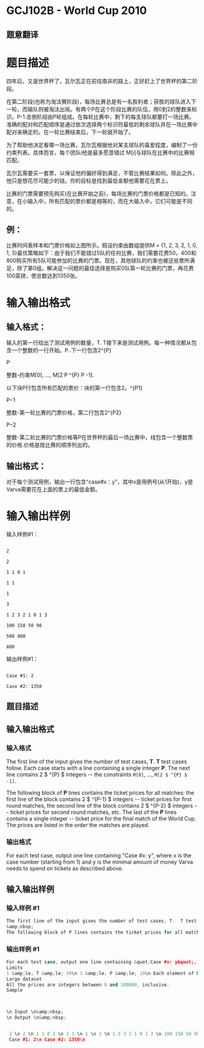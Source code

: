 # GCJ102B - World Cup 2010

## 题意翻译

# 题目描述

四年后，又是世界杯了，瓦尔瓦正在前往南非的路上，正好赶上了世界杯的第二阶段。

在第二阶段(也称为淘汰赛阶段)，每场比赛总是有一名胜利者；获胜的球队进入下一轮，而输队则被淘汰出局。有两个P在这个阶段比赛的队伍，用0到2的整数来标识。P-1.击倒阶段由P轮组成。在每轮比赛中，剩下的每支球队都要打一场比赛。准确的配对和匹配顺序是通过依次选择两个标识符最低的剩余球队并在一场比赛中配对来确定的。在一轮比赛结束后，下一轮就开始了。

为了帮助他决定看哪一场比赛，瓦尔瓦根据他对某支球队的喜爱程度，编制了一份约束列表。具体而言，每个团队i他是最多愿意错过 M[i]与球队在比赛中的比赛相匹配。

瓦尔瓦需要买一套票，以保证他的偏好得到满足，不管比赛结果如何。除此之外，他只是想花尽可能少的钱。你的目标是找到最低金额他需要花在票上。

比赛的门票需要预先购买(在比赛开始之前)，每场比赛的门票价格都是已知的。注意，在小输入中，所有匹配的票价都是相等的，而在大输入中，它们可能是不同的。

## 例：

比赛时间表样本和门票价格如上图所示。假设约束由数组提供M = {1, 2, 3, 2, 1, 0, 1, 3}最优策略如下：由于我们不能错过5队的任何比赛，我们需要花费50，400和800购买所有5队可能参加的比赛的门票。现在，其他球队的约束也被这些票所满足，除了第0组。解决这一问题的最佳选择是购买0队第一轮比赛的门票，再花费100英镑，使总数达到1350张。

# 输入输出格式

## 输入格式：

输入的第一行给出了测试用例的数量，T. T接下来是测试用例。每一种情况都从包含一个整数的一行开始。P..下一行包含2^{P}

P

整数-约束M[0], ..., M[2 P ^{P} P -1].

以下块P行包含所有匹配的票价：块的第一行包含2。^{P1}

P−1

整数-第一轮比赛的门票价格，第二行包含2^{P2}

P−2

整数-第二轮比赛的门票价格等P在世界杯的最后一场比赛中，线包含一个整数票的价格.价格是按比赛的顺序列出的。

## 输出格式：

对于每个测试用例，输出一行包含“case#x：y”，其中x是用例号(从1开始)，y是Varva需要花在上面的票上的最低金额。

# 输入输出样例

输入样例#1：

```

2

2

1 1 0 1

1 1

1

3

1 2 3 2 1 0 1 3

100 150 50 90

500 400

800

```

输出样例#1：

```

Case #1: 2

Case #2: 1350

```

## 题目描述

## 输入输出格式

### 输入格式

The first line of the input gives the number of test cases, **T**. **T** test cases follow. Each case starts with a line containing a single integer **P**. The next line contains 2 $ ^{P} $ integers -- the constraints `M[0]`, ..., `M[2 $ ^{P} $ -1]`.

The following block of **P** lines contains the ticket prices for all matches: the first line of the block contains 2 $ ^{P-1} $ integers -- ticket prices for first round matches, the second line of the block contains 2 $ ^{P-2} $ integers -- ticket prices for second round matches, etc. The last of the **P** lines contains a single integer -- ticket price for the final match of the World Cup. The prices are listed in the order the matches are played.

### 输出格式

For each test case, output one line containing "Case #x: y", where x is the case number (starting from 1) and y is the minimal amount of money Varva needs to spend on tickets as described above.

## 输入输出样例

### 输入样例 #1

```cpp
The first line of the input gives the number of test cases, T.  T test cases follow.  Each case starts with a line containing a single integer P. The next line contains 2P integers -- the constraints M[0], ..., M[2P-1].
&amp;nbsp;
The following block of P lines contains the ticket prices for all matches: the first line of the block contains 2P-1 integers -- ticket prices  for first round matches, the second line of the block contains 2P-2 integers -- ticket prices for second round matches, etc. The last of the P lines contains a single integer -- ticket price for the final match of  the World Cup. The prices are listed in the order the matches are  played.
```


### 输出样例 #1

```cpp
For each test case, output one line containing &quot;Case #x: y&quot;, where x is  the case number (starting from 1) and y is the minimal amount of money  Varva needs to spend on tickets as described above.
Limits
1 &amp;le; T &amp;le; 50\n 1 &amp;le; P &amp;le; 10\n Each element of M is an integer between 0 and P, inclusive.
Large dataset
All the prices are integers between 0 and 100000, inclusive.
Sample



\n Input \n&amp;nbsp;
\n Output \n&amp;nbsp;


 2 \n 2 \n 1 1 0 1 \n 1 1 \n 1 \n 3 \n 1 2 3 2 1 0 1 3 \n 100 150 50 90 \n 500 400 \n 800 \n 
 Case #1: 2\n Case #2: 1350\n
```


